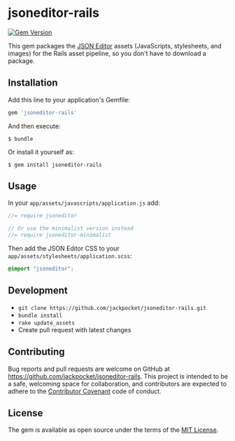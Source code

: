 # jsoneditor-rails

[![Gem Version](https://badge.fury.io/rb/jsoneditor-rails.svg)](https://badge.fury.io/rb/jsoneditor-rails)

This gem packages the [JSON Editor](https://github.com/josdejong/jsoneditor) assets (JavaScripts, stylesheets, and images) for the Rails asset pipeline, so you don't have to download a package.

## Installation

Add this line to your application's Gemfile:

```ruby
gem 'jsoneditor-rails'
```

And then execute:

    $ bundle

Or install it yourself as:

    $ gem install jsoneditor-rails

## Usage

In your `app/assets/javascripts/application.js` add:

```js
//= require jsoneditor

// Or use the minimalist version instead
//= require jsoneditor-minimalist
```

Then add the JSON Editor CSS to your `app/assets/stylesheets/application.scss`:

```css
@import "jsoneditor";
```

## Development

* `git clone https://github.com/jackpocket/jsoneditor-rails.git`
* `bundle install`
* `rake update_assets`
* Create pull request with latest changes

## Contributing

Bug reports and pull requests are welcome on GitHub at https://github.com/jackpocket/jsoneditor-rails. This project is intended to be a safe, welcoming space for collaboration, and contributors are expected to adhere to the [Contributor Covenant](http://contributor-covenant.org) code of conduct.

## License

The gem is available as open source under the terms of the [MIT License](http://opensource.org/licenses/MIT).
